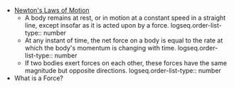 - [Newton's Laws of Motion](https://en.wikipedia.org/wiki/Newton%27s_laws_of_motion)
	- A body remains at rest, or in motion at a constant speed in a straight line, except insofar as it is acted upon by a force.
	  logseq.order-list-type:: number
	- At any instant of time, the net force on a body is equal to the rate at which the body's momentum is changing with time.
	  logseq.order-list-type:: number
	- If two bodies exert forces on each other, these forces have the same magnitude but opposite directions.
	  logseq.order-list-type:: number
- What is a Force?